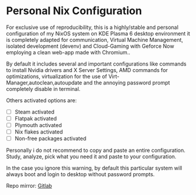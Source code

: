 # Personal Nix Configuration

For exclusive use of reproducibility, this is a highly/stable and personal configuration of my NixOS system on KDE Plasma 6 desktop environment it is completely adapted for communication, Virtual Machine Management, isolated development (devenv) and Cloud-Gaming with Geforce Now employing a clean web-app made with Chromium.. 

By default it includes several and important configurations like commands to install Nvidia drivers and X Server Settings, AMD commands for optimizations, virtualization for the use of Virt-Manager,autoclean,autoupdate and the annoying password prompt completely disable in terminal.

Others activated options are:

- [ ] Steam activated
- [ ] Flatpak activated
- [ ] Plymouth activated
- [ ] Nix flakes activated
- [ ] Non-free packages activated

Personally i do not recommend to copy and paste an entire configuration.  Study, analyze, pick what you need it and paste to your configuration.

In the case you ignore this warning, by default this particular system will always boot and login to desktop without password prompts.

Repo mirror: [Gitlab](https://gitlab.com/S1RCAM/personal-nix-configuration)
